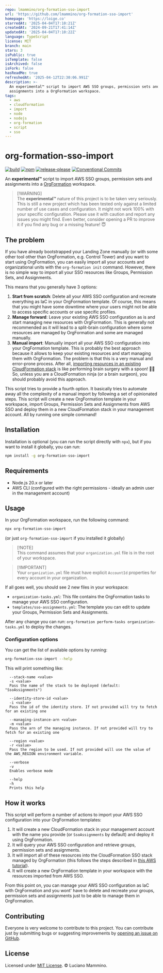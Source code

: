 ```yaml
---
repo: lmammino/org-formation-sso-import
url: 'https://github.com/lmammino/org-formation-sso-import'
homepage: 'https://loige.co'
starredAt: '2025-04-04T17:10:21Z'
createdAt: '2024-09-21T17:41:14Z'
updatedAt: '2025-04-04T17:10:22Z'
language: TypeScript
license: MIT
branch: main
stars: 3
isPublic: true
isTemplate: false
isArchived: false
isFork: false
hasReadMe: true
refreshedAt: '2025-04-12T22:30:06.991Z'
description: >-
  An experimental™️ script to import AWS SSO groups, permission sets and
  assignments into a OrgFormation workspace.
tags:
  - aws
  - cloudformation
  - import
  - node
  - nodejs
  - org-formation
  - script
  - sso
---
```


# org-formation-sso-import

[![build](https://github.com/lmammino/org-formation-sso-import/actions/workflows/build.yml/badge.svg)](https://github.com/lmammino/org-formation-sso-import/actions/workflows/build.yml)
[![npm](https://img.shields.io/npm/v/org-formation-sso-import)](https://www.npmjs.com/package/org-formation-sso-import)
[![release-please](https://badgen.net/static/release-please/%F0%9F%99%8F/green)](https://github.com/googleapis/release-please)
[![Conventional Commits](https://img.shields.io/badge/Conventional%20Commits-1.0.0-%23FE5196?logo=conventionalcommits&logoColor=white)](https://conventionalcommits.org)

An **experimental™️** script to import AWS SSO groups, permission sets and
assignments into a
[OrgFormation](https://github.com/org-formation/org-formation-cli) workspace.

> [!WARNING]\
> The **experimental™️** nature of this project is to be taken very seriously.
> This is still a new project which has been tested only against a limited
> number of use cases and configuration. It might not work 100% with your
> specific configuration. Please use it with caution and report any issues you
> might find. Even better, consider opening a PR to improve it if you find any
> bug or a missing feature! 😇

## The problem

If you have already bootstrapped your Landing Zone manually (or with some other
tool other than OrgFormation, e.g. Control Tower) and you want to start using
OrgFormation, you can easily import all your accounts and organizational units
with the `org-formation init` command. However, there is no simple way to import
all your SSO resources like Groups, Permission Sets, and Assignments.

This means that you generally have 3 options:

1. **Start from scratch**: Delete all your AWS SSO configuration and recreate
   everything as IaC in your OrgFormation template. Of course, this means that
   you might have some downtime where your users might not be able to access
   specific accounts or use specific profiles.
2. **Manage forward**: Leave your existing AWS SSO configuration as is and start
   managing new resources with OrgFormation. This is generally not recommended
   as it will lead to a split-brain configuration where some resources are
   managed by OrgFormation and some are managed manually.
3. **Manual import**: Manually import all your AWS SSO configuration into your
   OrgFormation template. This is probably the best approach because it allows
   to keep your existing resources and start managing them with OrgFormation.
   The problem is that this is a very manual and error-prone process. After all,
   [importing resources in an existing CloudFormation stack](https://docs.aws.amazon.com/AWSCloudFormation/latest/UserGuide/resource-import-existing-stack.html)
   is like performing brain surgery with a spoon! 🧠😨 So, unless you are a
   CloudFormation ninja (or a brain surgeon), you should probably avoid this
   approach.

This script tries to provide a fourth option. It basically tries to automate
away all the complexity of a manual import by following a set of opinionated
steps. This script will create a new OrgFormation template in your workspace,
import Groups, Permission Sets and Assignments from AWS SSO and deploy them in a
new CloudFormation stack in your management account. All by running one simple
command!

## Installation

Installation is optional (you can run the script directly with `npx`), but if
you want to install it globally, you can run:

```bash
npm install -g org-formation-sso-import
```

## Requirements

- Node.js 20.x or later
- AWS CLI (configured with the right permissions - ideally an admin user in the
  management account)

## Usage

In your OrgFormation workspace, run the following command:

```bash
npx org-formation-sso-import
```

(or just `org-formation-sso-import` if you installed it globally)

> [!NOTE]\
> This command assumes that your `organization.yml` file is in the root of your
> workspace.

> [!IMPORTANT]\
> Your `organization.yml` file must have explicit `AccountId` properties for
> every account in your organization.

If all goes well, you should see 2 new files in your workspace:

- `organization-tasks.yml`: This file contains the OrgFormation tasks to manage
  your AWS SSO configuration.
- `templates/sso-assignments.yml`: The template you can edit to update your
  Groups, Permission Sets and Assignments.

After any change you can run:
`org-formation perform-tasks organization-tasks.yml` to deploy the changes.

### Configuration options

You can get the list of available options by running:

```bash
org-formation-sso-import --help
```

This will print something like:

```plain
  --stack-name <value>
  -s <value>
  Pass the name of the stack to be deployed (default: "SsoAssignments")

  --identity-store-id <value>
  -i <value>
  Pass the id of the identity store. If not provided will try to fetch for an existing one

  --managing-instance-arn <value>
  -m <value>
  Pass the arn of the managing instance. If not provided will try to fetch for an existing one

  --region <value>
  -r <value>
  Pass the region to be used. If not provided will use the value of the AWS_REGION environment variable.

  --verbose
  -v
  Enables verbose mode

  --help
  -h
  Prints this help
```

## How it works

This script will perform a number of actions to import your AWS SSO
configuration into your OrgFormation templates:

1. It will create a new CloudFormation stack in your management account with the
   name you provide (or `SsoAssignments` by default) and deploy it using
   OrgFormation.
2. It will query your AWS SSO configuration and retrieve groups, permission sets
   and assignments.
3. It will import all of these resources into the CloudFormation SSO stack
   managed by OrgFormation (this follows the steps described in
   [this AWS tutorial](https://docs.aws.amazon.com/AWSCloudFormation/latest/UserGuide/resource-import-existing-stack.html)).
4. It will create a new OrgFormation template in your workspace with the
   resources imported from AWS SSO.

From this point on, you can manage your AWS SSO configuration as IaC with
OrgFormation and you wont' have to delete and recreate your groups, permission
sets and assignments just to be able to manage them in OrgFormation.

## Contributing

Everyone is very welcome to contribute to this project. You can contribute just
by submitting bugs or suggesting improvements by
[opening an issue on GitHub](https://github.com/lmammino/org-formation-sso-import/issues).

## License

Licensed under [MIT License](LICENSE). © Luciano Mammino.
